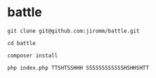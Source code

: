 # battle

`git clone git@github.com:jiromm/battle.git`

`cd battle`

`composer install`

`php index.php TTSHTSSHHH SSSSSSSSSSSSHSHHSHTT`
